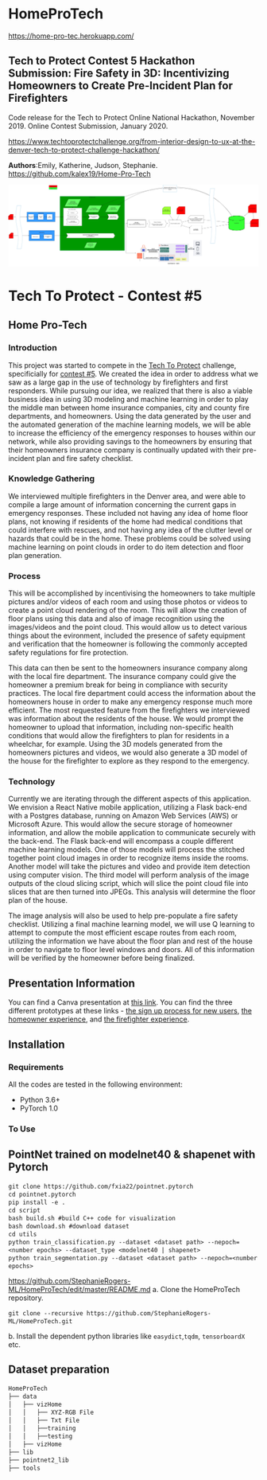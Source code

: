 # HomeProTech

https://home-pro-tec.herokuapp.com/
## Tech to Protect Contest 5 Hackathon Submission:  Fire Safety in 3D:  Incentivizing Homeowners to Create Pre-Incident Plan for Firefighters

Code release for the Tech to Protect Online National Hackathon, November 2019.
Online Contest Submission, January 2020.  

https://www.techtoprotectchallenge.org/from-interior-design-to-ux-at-the-denver-tech-to-protect-challenge-hackathon/  


**Authors**:Emily, Katherine, Judson, Stephanie.
https://github.com/kalex19/Home-Pro-Tech

![Future](https://github.com/StephanieRogers-ML/HomeProTech/blob/master/pytorch-flask-api-heroku-home-pro-tec/static/ModelFlow.jpg)
# Tech To Protect - Contest #5 

## Home Pro-Tech
### Introduction
This project was started to compete in the [Tech To Protect](https://www.techtoprotectchallenge.org/) challenge, specificially for [contest #5](https://www.techtoprotectchallenge.org/contest/contest-005/). We created the idea in order to address what we saw as a large gap in the use of technology by firefighters and first responders. While pursuing our idea, we realized that there is also a viable business idea in using 3D modeling and machine learning in order to play the middle man between home insurance companies, city and county fire departments, and homeowners. Using the data generated by the user and the automated generation of the machine learning models, we will be able to increase the efficiency of the emergency responses to houses within our network, while also providing savings to the homeowners by ensuring that their homeowners insurance company is continually updated with their pre-incident plan and fire safety checklist. 

### Knowledge Gathering
We interviewed multiple firefighters in the Denver area, and were able to compile a large amount of information concerning the current gaps in emergency responses. These included not having any idea of home floor plans, not knowing if residents of the home had medical conditions that could interfere with rescues, and not having any idea of the clutter level or hazards that could be in the home. These problems could be solved using machine learning on point clouds in order to do item detection and floor plan generation.

### Process
This will be accomplished by incentivising the homeowners to take multiple pictures and/or videos of each room and using those photos or videos to create a point cloud rendering of the room. This will allow the creation of floor plans using this data and also of image recognition using the images/videos and the point cloud. This would allow us to detect various things about the evironment, included the presence of safety equipment and verification that the homeowner is following the commonly accepted safety regulations for fire protection.

This data can then be sent to the homeowners insurance company along with the local fire department. The insurance company could give the homeowner a premium break for being in compliance with security practices. The local fire department could access the information about the homeowners house in order to make any emergency response much more efficient. The most requested feature from the firefighters we interviewed was information about the residents of the house. We would prompt the homeowner to upload that information, including non-specific health conditions that would allow the firefighters to plan for residents in a wheelchar, for example. Using the 3D models generated from the homeowners pictures and videos, we would also generate a 3D model of the house for the firefighter to explore as they respond to the emergency. 

### Technology
Currently we are iterating through the different aspects of this application. We envision a React Native mobile application, utilizing a Flask back-end with a Postgres database, running on Amazon Web Services (AWS) or Microsoft Azure. This would allow the secure storage of homeowner information, and allow the mobile application to communicate securely with the back-end. The Flask back-end will encompass a couple different machine learning models. One of those models will process the stitched together point cloud images in order to recognize items inside the rooms. Another model will take the pictures and video and provide item detection using computer vision. The third model will perform analysis of the image outputs of the cloud slicing script, which will slice the point cloud file into slices that are then turned into JPEGs. This analysis will determine the floor plan of the house.

The image analysis will also be used to help pre-populate a fire safety checklist. Utilizing a final machine learning model, we will use Q learning to attempt to compute the most efficient escape routes from each room, utilizing the information we have about the floor plan and rest of the house in order to navigate to floor level windows and doors. All of this information will be verified by the homeowner before being finalized.

## Presentation Information
You can find a Canva presentation at [this link](https://www.canva.com/design/DADqzVUakYU/tXl77_Pf179MxeIRib-KvQ/view?utm_content=DADqzVUakYU&utm_campaign=designshare&utm_medium=link&utm_source=publishsharelink). You can find the three different prototypes at these links - [the sign up process for new users](https://invis.io/8JUVC43CMAG), [the homeowner experience](https://invis.io/CRUVC5ANPB7), and [the firefighter experience](https://invis.io/T8UVBN1MSWK).

## Installation
### Requirements
All the codes are tested in the following environment:

* Python 3.6+
* PyTorch 1.0

### To Use 
## PointNet trained on modelnet40 & shapenet with Pytorch
```
git clone https://github.com/fxia22/pointnet.pytorch
cd pointnet.pytorch
pip install -e .
cd script
bash build.sh #build C++ code for visualization
bash download.sh #download dataset
cd utils
python train_classification.py --dataset <dataset path> --nepoch=<number epochs> --dataset_type <modelnet40 | shapenet>
python train_segmentation.py --dataset <dataset path> --nepoch=<number epochs> 
```
https://github.com/StephanieRogers-ML/HomeProTech/edit/master/README.md
a. Clone the HomeProTech repository.
```shell
git clone --recursive https://github.com/StephanieRogers-ML/HomeProTech.git
```

b. Install the dependent python libraries like `easydict`,`tqdm`, `tensorboardX ` etc.


## Dataset preparation

```
HomeProTech
├── data
│   ├── vizHome
│   │   ├── XYZ-RGB File
│   │   ├── Txt File
│   │   ├──training
│   │   ├──testing
│   ├── vizHome
├── lib
├── pointnet2_lib
├── tools
```



